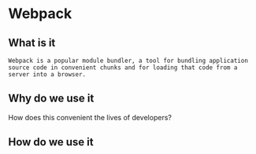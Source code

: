 # Webpack
## What is it
```
Webpack is a popular module bundler, a tool for bundling application source code in convenient chunks and for loading that code from a server into a browser.
```
## Why do we use it
How does this convenient the lives of developers?

## How do we use it

